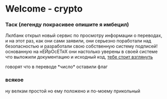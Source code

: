 # Welcome - crypto

### Таск (легенду покрасивее опишите я имбецил)
Лклбанк открыл новый сервис по просмотру информации о переводах, и на этот раз, как они сами заявили, они серьезно поработали над безопасностью и разработали свою собственную систему подписей! основанную на нEЙрОсЕТяХ
они настолько уверены в своей системе что выложили документацию и исходный код, [тебе стоит взглянуть](https://pp.userapi.com/c851528/v851528007/16f73c/_wwfOMOlOZg.jpg)

говорят что в переводе \*число\* оставили флаг

### всякое
ну велкам простой но ему положено и по-моему прикольный